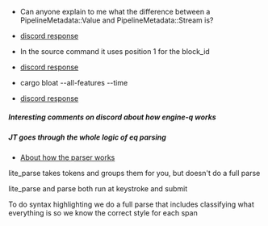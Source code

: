 
* Can anyone explain to me what the difference between a PipelineMetadata::Value and PipelineMetadata::Stream is?
* [discord response](https://discord.com/channels/601130461678272522/889232844101156914/917872317747589131)

* In the source command it uses position 1 for the block_id
* [discord response](https://discord.com/channels/601130461678272522/889232844101156914/894312997638512692)

* cargo bloat --all-features --time
* [discord response](https://discord.com/channels/601130461678272522/683070703716925568/918192921860243456)

##### Interesting comments on discord about how engine-q works

##### JT goes through the whole logic of eq parsing

* [About how the parser works](https://discord.com/channels/601130461678272522/889232844101156914/893316285037936730)

lite_parse takes tokens and groups them for you, but doesn't do a full parse

lite_parse and parse both run at keystroke and submit

To do syntax highlighting we do a full parse that includes classifying what everything is so we know the correct style for each span
